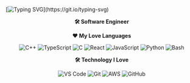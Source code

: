 <!-- ## Header Section -->
[![Typing SVG](https://readme-typing-svg.demolab.com?font=Varsity&weight=600&pause=1000&color=F7CB4E&background=DA0000EE&center=true&vCenter=true&width=435&lines=luis+diaz;Welcome+to+my+profile!)](https://git.io/typing-svg)

<!-- ## Role Section -->
<p align="center">
  <b>🛠 Software Engineer</b>
</p>

<!-- ## Languages Section -->
<p align="center">
  <b>❤️ My Love Languages</b>
</p>

<p align="center">
  <!-- Add icons for the languages you use/love -->
  <img src="https://img.shields.io/badge/C++-00599C?style=for-the-badge&logo=c%2B%2B&logoColor=white" alt="C++">
  <img src="https://img.shields.io/badge/TypeScript-007ACC?style=for-the-badge&logo=typescript&logoColor=white" alt="TypeScript">
  <img src="https://img.shields.io/badge/C-00599C?style=for-the-badge&logo=c&logoColor=white" alt="C">
  <img src="https://img.shields.io/badge/React-61DAFB?style=for-the-badge&logo=react&logoColor=white" alt="React">
  <img src="https://img.shields.io/badge/JavaScript-F7DF1E?style=for-the-badge&logo=javascript&logoColor=white" alt="JavaScript">
  <img src="https://img.shields.io/badge/Python-3776AB?style=for-the-badge&logo=python&logoColor=white" alt="Python">
  <img src="https://img.shields.io/badge/Shell_Script-121011?style=for-the-badge&logo=gnu-bash&logoColor=white" alt="Bash">
</p>

<!-- ## Technologies Section -->
<p align="center">
  <b>🛠 Technology I Love</b>
</p>

<p align="center">
  <!-- Add icons for the technologies you love/use -->
  <img src="https://img.shields.io/badge/VS%20Code-007ACC?style=for-the-badge&logo=visual-studio-code&logoColor=white" alt="VS Code">
  <img src="https://img.shields.io/badge/Git-F05032?style=for-the-badge&logo=git&logoColor=white" alt="Git">
  <img src="https://img.shields.io/badge/AWS-232F3E?style=for-the-badge&logo=amazon-aws&logoColor=white" alt="AWS">
  <img src="https://img.shields.io/badge/GitHub-181717?style=for-the-badge&logo=github&logoColor=white" alt="GitHub">
</p>

<!--
**Octobr26/Octobr26** is a ✨ _special_ ✨ repository because its `README.md` (this file) appears on your GitHub profile.

Here are some ideas to get you started:

- 🔭 I’m currently working on ...
- 🌱 I’m currently learning ...
- 👯 I’m looking to collaborate on ...
- 🤔 I’m looking for help with ...
- 💬 Ask me about ...
- 📫 How to reach me: ...
- 😄 Pronouns: ...
- ⚡ Fun fact: ...
-->
